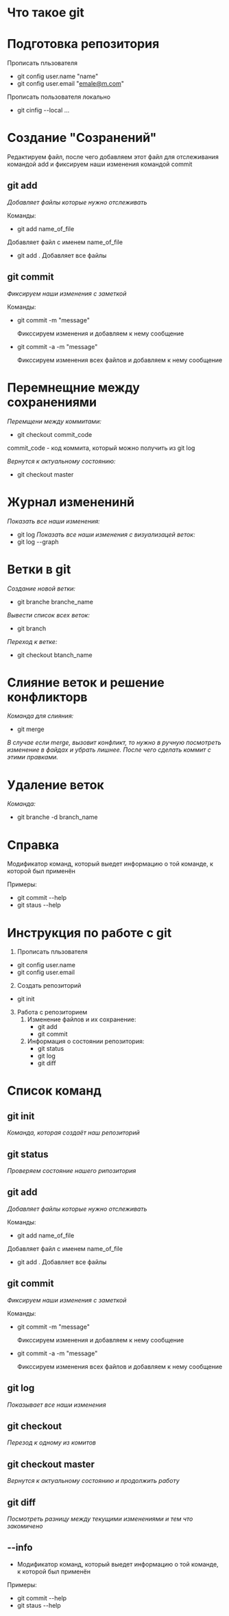 
# Что такое git

# Подготовка репозитория
Прописать пльзователя
* git config user.name "name"
* git config user.email "emale@m.com"

Прописать пользователя локально
* git cinfig --local ...

# Создание "Созранений"
Редактируем файл, после чего добавляем этот файл для отслеживания командой add и фиксируем наши изменения командой commit
## git add
*Добавляет файлы которые нужно отслеживать*

Команды: 
* git add name_of_file

Добавляет файл с именем name_of_file

* git add .
    Добавляет все файлы
## git commit
*Фиксируем наши изменения с заметкой*

Команды: 
* git commit -m "message"

   Фикссируем изменения и добавляем к нему сообщение

* git commit  -a -m "message"

   Фикссируем изменения всех файлов и добавляем к нему сообщение

# Перемнещние между сохранениями
*Перемщени между коммитами:*

* git checkout commit_code

commit_code - код коммита, который можно получить из git log

*Вернутся к актуальному состоянию:*
* git checkout master

# Журнал измененинй 
*Показать все наши изменения:*
* git log
*Показать все наши изменения c визуализацей веток:*
* git log --graph

# Ветки в git
*Создание новой ветки:*
* git branche branche_name

*Вывести список всех веток:*
* git branch

*Переход к ветке:*
* git checkout btanch_name


# Слияние веток и решение конфликторв 
*Команда для слияния:*
* git merge 

*В случае если merge, вызовит конфликт, то нужно в ручную посмотреть изменение в файдах и убрать лишнее. После чего сделать коммит с этими правками.*

# Удаление веток
*Команда:*
* git branche -d branch_name

# Справка
Модификатор команд, который выедет информацию о той команде, к которой был применён

   Примеры:
 *  git commit --help 
 *  git staus --help







# Инструкция по работе с git
1. Прописать пльзователя
* git config user.name
* git config user.email
2. Создать репозиторий
* git init 
3. Работа с репозиторием
    1. Изменение файлов и их сохранение:
        * git add
        * git commit    
    2. Информация о состоянии репозитория:
         * git status
         * git log
         * git diff                                      


# Список команд

## git init
*Команда, которая создаёт наш репозиторий* 

## git status 
*Проверяем состояние нашего рипозитория*

## git add
*Добавляет файлы которые нужно отслеживать*

Команды: 
* git add name_of_file

Добавляет файл с именем name_of_file

* git add .
    Добавляет все файлы

## git commit
*Фиксируем наши изменения с заметкой*

Команды: 
* git commit -m "message"

   Фикссируем изменения и добавляем к нему сообщение

* git commit  -a -m "message"

   Фикссируем изменения всех файлов и добавляем к нему сообщение

 ## git log
   *Показывает все наши изменения*

   ## git checkout
   *Перезод к одному из комитов*

   ## git checkout master
   *Вернутся к актуальному состоянию и продолжить работу*

   ## git diff
   *Посмотреть разницу между текущими изменениями и тем что закомичено*

   ## --info
   * Модификатор команд, который выедет информацию о той команде, к которой был применён

   Примеры:
 *  git commit --help 
 *  git staus --help

   